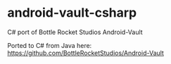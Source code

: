 # android-vault-csharp
C# port of Bottle Rocket Studios Android-Vault

Ported to C# from Java here: https://github.com/BottleRocketStudios/Android-Vault
